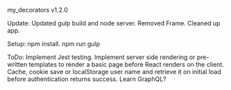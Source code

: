 my_decorators v1.2.0

Update: Updated gulp build and node server. Removed Frame. Cleaned up app.

Setup: npm install. npm run gulp

ToDo: 
Implement Jest testing. 
Implement server side rendering or pre-written templates to render a basic page before React renders on the client.
Cache, cookie save or localStorage user name and retrieve it on initial load before authentication returns success.
Learn GraphQL?

